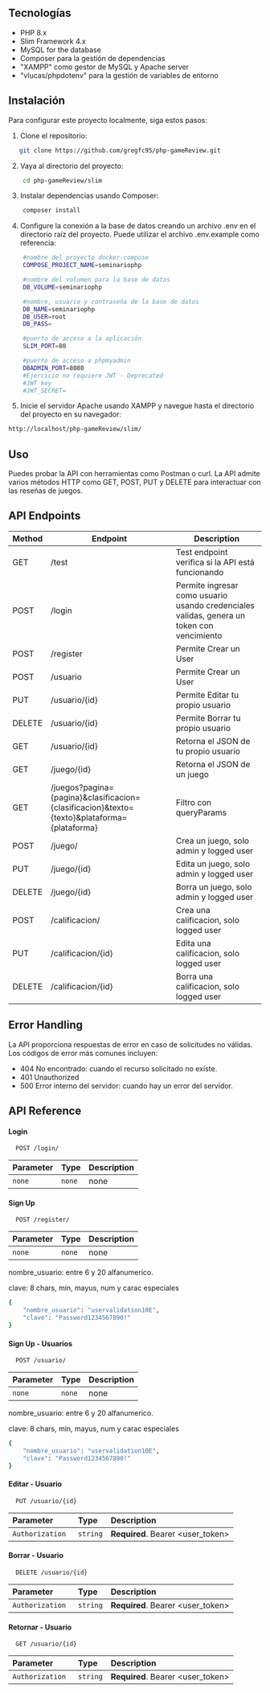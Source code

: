 ## Tecnologías

- PHP 8.x
- Slim Framework 4.x
- MySQL for the database
- Composer para la gestión de dependencias
- "XAMPP" como gestor de MySQL y Apache server
- "vlucas/phpdotenv" para la gestión de variables de entorno

## Instalación

Para configurar este proyecto localmente, siga estos pasos:

1. Clone el repositorio:
```bash
   git clone https://github.com/gregfc95/php-gameReview.git
```


2. Vaya al directorio del proyecto:
```bash
    cd php-gameReview/slim
```
3. Instalar dependencias usando Composer:   
```bash
    composer install
```
   
4. Configure la conexión a la base de datos creando un archivo .env en el directorio raíz del proyecto. Puede utilizar el archivo .env.example como referencia:
```bash
    #nombre del proyecto docker-compose
    COMPOSE_PROJECT_NAME=seminariophp

    #nombre del volumen para la base de datos
    DB_VOLUME=seminariophp

    #nombre, usuario y contraseña de la base de datos
    DB_NAME=seminariophp
    DB_USER=root
    DB_PASS=

    #puerto de acceso a la aplicación
    SLIM_PORT=80

    #puerto de acceso a phpmyadmin
    DBADMIN_PORT=8080
    #Ejercicio no requiere JWT - Deprecated
    #JWT key
    #JWT_SECRET=
```
 

5. Inicie el servidor Apache usando XAMPP y navegue hasta el directorio del proyecto en su navegador:
   
```bash
http://localhost/php-gameReview/slim/
```

 
## Uso
Puedes probar la API con herramientas como Postman o curl. La API admite varios métodos HTTP como GET, POST, PUT y DELETE para interactuar con las reseñas de juegos.

##   API Endpoints

| Method | Endpoint        | Description                                  |
|--------|------------------|----------------------------------------------|
| GET    | /test            | Test endpoint verifica si la API está funcionando |
| POST   | /login         | Permite ingresar como usuario usando credenciales validas, genera un token con vencimiento                   |
| POST    | /register         | Permite Crear un User                  |
| POST    | /usuario    | Permite Crear un User        |
| PUT    | /usuario/{id}    | Permite Editar tu propio usuario         |
| DELETE | /usuario/{id}    | Permite Borrar tu propio usuario        |
| GET | /usuario/{id}    | Retorna el JSON de tu propio usuario        |
| GET | /juego/{id}    | Retorna el JSON de un juego       |
| GET | /juegos?pagina={pagina}&clasificacion={clasificacion}&texto={texto}&plataforma={plataforma}| Filtro con queryParams
| POST | /juego/    | Crea un juego, solo admin y logged user       |
| PUT | /juego/{id}    | Edita un juego, solo admin y logged user       |
| DELETE | /juego/{id}    | Borra un juego, solo admin y logged user       |
| POST | /calificacion/  | Crea una calificacion, solo logged user     |
| PUT | /calificacion/{id}  | Edita una calificacion, solo logged user     |
| DELETE | /calificacion/{id}  | Borra una calificacion, solo logged user     |

## Error Handling

La API proporciona respuestas de error en caso de solicitudes no válidas. Los códigos de error más comunes incluyen:

- 404 No encontrado: cuando el recurso solicitado no existe.
- 401 Unauthorized
- 500 Error interno del servidor: cuando hay un error del servidor.


## API Reference

#### Login 

```http
  POST /login/
```

| Parameter | Type     | Description                |
| :-------- | :------- | :------------------------- |
| `none` | `none` | none |




#### Sign Up 

```http
  POST /register/
```

| Parameter | Type     | Description                |
| :-------- | :------- | :------------------------- |
| `none` | `none` | none |

nombre_usuario: entre 6 y 20 alfanumerico.

clave: 8 chars, min, mayus, num y carac especiales
```bash
{
    "nombre_usuario": "uservalidation10E",
    "clave": "Password1234567890!"
}
```
#### Sign Up - Usuarios

```http
  POST /usuario/
```

| Parameter | Type     | Description                |
| :-------- | :------- | :------------------------- |
| `none` | `none` | none |

nombre_usuario: entre 6 y 20 alfanumerico.

clave: 8 chars, min, mayus, num y carac especiales
```bash
{
    "nombre_usuario": "uservalidation10E",
    "clave": "Password1234567890!"
}
```

#### Editar - Usuario

```http
  PUT /usuario/{id}
```

| Parameter | Type     | Description                |
| :-------- | :------- | :------------------------- |
| `Authorization ` | `string` | **Required**. Bearer <user_token> |

#### Borrar - Usuario

```http
  DELETE /usuario/{id}
```

| Parameter | Type     | Description                       |
| :-------- | :------- | :-------------------------------- |
| `Authorization ` | `string` | **Required**. Bearer <user_token> |


#### Retornar - Usuario

```http
  GET /usuario/{id}
```

| Parameter | Type     | Description                       |
| :-------- | :------- | :-------------------------------- |
| `Authorization ` | `string` | **Required**. Bearer <user_token> |


